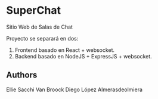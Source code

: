 # SuperChat 
Sitio Web de Salas de Chat 

Proyecto se separará en dos:
1. Frontend basado en React + websocket.
2. Backend basado en NodeJS + ExpressJS + websocket.

## Authors
Ellie Sacchi Van Broock
Diego López Almerasdeolmiera
